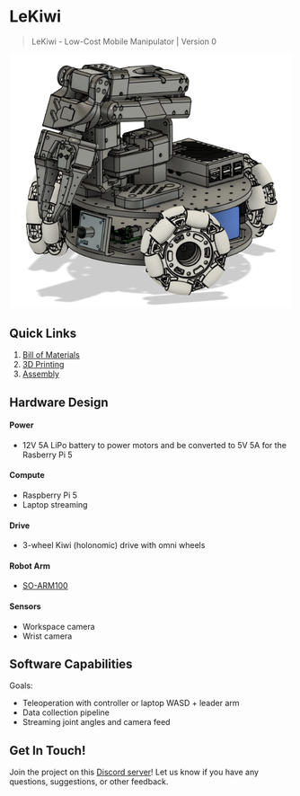# LeKiwi
> LeKiwi - Low-Cost Mobile Manipulator | Version 0

![LeKiwi](./media/lekiwi.png)

## Quick Links
1. [Bill of Materials](BOM.md)
2. [3D Printing](3DPrinting.md)
3. [Assembly](Assembly.md)

## Hardware Design
#### Power
- 12V 5A LiPo battery to power motors and be converted to 5V 5A for the Rasberry Pi 5

#### Compute
- Raspberry Pi 5
- Laptop streaming

#### Drive
- 3-wheel Kiwi (holonomic) drive with omni wheels

#### Robot Arm
- [SO-ARM100](https://github.com/TheRobotStudio/SO-ARM100)

#### Sensors
- Workspace camera
- Wrist camera

## Software Capabilities
Goals:
- Teleoperation with controller or laptop WASD + leader arm
- Data collection pipeline
- Streaming joint angles and camera feed

## Get In Touch!

Join the project on this [Discord server](https://discord.com/channels/1216765309076115607/1318390825528332371)! Let us know if you have any questions, suggestions, or other feedback.